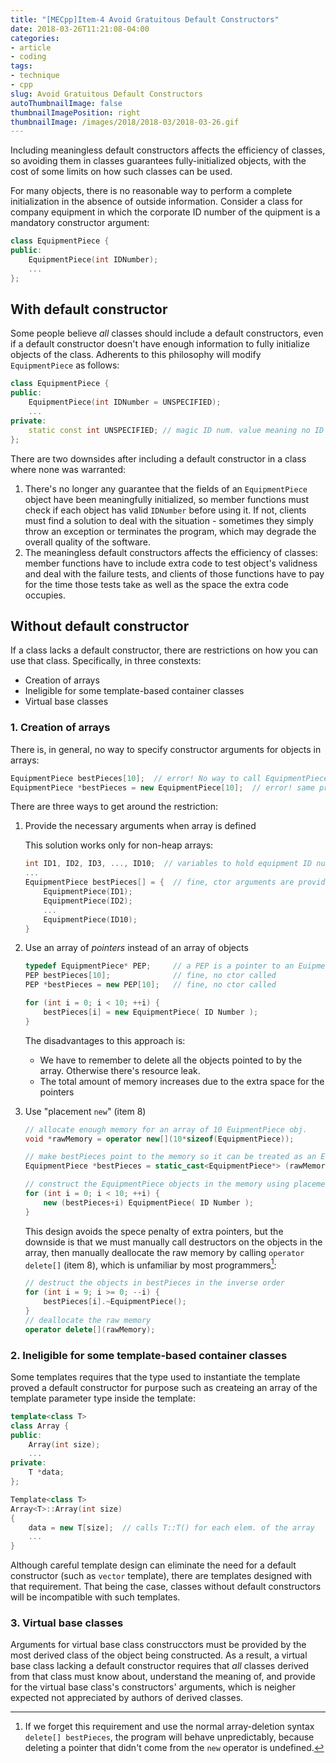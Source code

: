 ```yaml
---
title: "[MECpp]Item-4 Avoid Gratuitous Default Constructors"
date: 2018-03-26T11:21:08-04:00
categories:
- article
- coding
tags:
- technique
- cpp
slug: Avoid Gratuitous Default Constructors
autoThumbnailImage: false
thumbnailImagePosition: right
thumbnailImage: /images/2018/2018-03/2018-03-26.gif
---
```


Including meaningless default constructors affects the efficiency of classes, so avoiding them in classes guarantees fully-initialized objects, with the cost of some limits on how such classes can be used.
<!--more-->

For many objects, there is no reasonable way to perform a complete initialization in the absence of outside information. Consider a class for company equipment in which the corporate ID number of the quipment is a mandatory constructor argument:

```cpp
class EquipmentPiece {
public:
    EquipmentPiece(int IDNumber);
    ...
};
```

## With default constructor

Some people believe _all_ classes should include a default constructors, even if a default constructor doesn't have enough information to fully initialize objects of the class. Adherents to this philosophy will modify `EquipmentPiece` as follows:

```cpp
class EquipmentPiece {
public:
    EquipmentPiece(int IDNumber = UNSPECIFIED);
    ...
private:
    static const int UNSPECIFIED; // magic ID num. value meaning no ID was specified
};
```

There are two downsides after including a default constructor in a class where none was warranted:

1. There's no longer any guarantee that the fields of an `EquipmentPiece` object have been meaningfully initialized, so member functions must check if each object has valid `IDNumber` before using it. If not, clients must find a solution to deal with the situation - sometimes they simply throw an exception or terminates the program, which may degrade the overall quality of the software.
2. The meaningless default constructors affects the efficiency of classes: member functions have to include extra code to test object's validness and deal with the failure tests, and clients of those functions have to pay for the time those tests take as well as the space the extra code occupies.

## Without default constructor

If a class lacks a default constructor, there are restrictions on how you can use that class. Specifically, in three constexts:

* Creation of arrays
* Ineligible for some template-based container classes
* Virtual base classes

### 1. Creation of arrays

There is, in general, no way to specify constructor arguments for objects in arrays:

```cpp
EquipmentPiece bestPieces[10];  // error! No way to call EquipmentPiece ctors.
EquipmentPiece *bestPieces = new EquipmentPiece[10];  // error! same problem
```

There are three ways to get around the restriction:

1. Provide the necessary arguments when array is defined

    This solution works only for non-heap arrays:

    ```cpp
    int ID1, ID2, ID3, ..., ID10;  // variables to hold equipment ID numbers
    ...
    EquipmentPiece bestPieces[] = {  // fine, ctor arguments are provided
        EquipmentPiece(ID1);
        EquipmentPiece(ID2);
        ...
        EquipmentPiece(ID10);
    }
    ```

2. Use an array of _pointers_ instead of an array of objects

    ```cpp
    typedef EquipmentPiece* PEP;     // a PEP is a pointer to an EuipmentPiece
    PEP bestPieces[10];              // fine, no ctor called
    PEP *bestPieces = new PEP[10];   // fine, no ctor called

    for (int i = 0; i < 10; ++i) {
        bestPieces[i] = new EquipmentPiece( ID Number );
    }
    ```

    The disadvantages to this approach is:

    * We have to remember to delete all the objects pointed to by the array. Otherwise there's resource leak.
    * The total amount of memory increases due to the extra space for the pointers

3. Use "placement `new`" (item 8)

    ```cpp
    // allocate enough memory for an array of 10 EuipmentPiece obj.
    void *rawMemory = operator new[](10*sizeof(EquipmentPiece));

    // make bestPieces point to the memory so it can be treated as an EquipmentPiece array
    EquipmentPiece *bestPieces = static_cast<EquipmentPiece*> (rawMemory);

    // construct the EquipmentPiece objects in the memory using placement new
    for (int i = 0; i < 10; ++i) {
        new (bestPieces+i) EquipmentPiece( ID Number );
    }
    ```

    This design avoids the spece penalty of extra pointers, but the downside is that we must manually call destructors on the objects in the array, then manually deallocate the raw memory by calling `operator delete[]` (item 8), which is unfamiliar by most programmers[^1]:

    ```cpp
    // destruct the objects in bestPieces in the inverse order
    for (int i = 9; i >= 0; --i) {
        bestPieces[i].~EquipmentPiece();    
    }
    // deallocate the raw memory
    operator delete[](rawMemory);
    ``` 

### 2. Ineligible for some template-based container classes

Some templates requires that the type used to instantiate the template proved a default constructor for purpose such as createing an array of the template parameter type inside the template:

```cpp
template<class T>
class Array {
public:
    Array(int size);
    ...
private:
    T *data;
};

Template<class T>
Array<T>::Array(int size)
{
    data = new T[size];  // calls T::T() for each elem. of the array
    ...
}
```

Although careful template design can eliminate the need for a default constructor (such as `vector` template), there are templates designed with that requirement. That being the case, classes without default constructors will be incompatible with such templates.

### 3. Virtual base classes

Arguments for virtual base class construcctors must be provided by the most derived class of the object being constructed. As a result, a virtual base class lacking a default constructor requires that _all_ classes derived from that class must know about, understand the meaning of, and provide for the virtual base class's constructors' arguments, which is neigher expected not appreciated by authors of derived classes.

[^1]: If we forget this requirement and use the normal array-deletion syntax `delete[] bestPieces`, the program will behave unpredictably, because deleting a pointer that didn't come from the `new` operator is undefined.